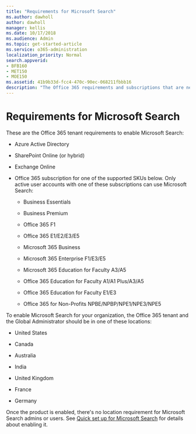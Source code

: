 ```yaml
---
title: "Requirements for Microsoft Search"
ms.author: dawholl
author: dawholl
manager: kellis
ms.date: 10/17/2018
ms.audience: Admin
ms.topic: get-started-article
ms.service: o365-administration
localization_priority: Normal
search.appverid:
- BFB160
- MET150
- MOE150
ms.assetid: 41b9b33d-fcc4-470c-90ec-068211fbbb16
description: "The Office 365 requirements and subscriptions that are needed to enable Microsoft Search"
---
```


# Requirements for Microsoft Search

These are the Office 365 tenant requirements to enable Microsoft Search: 
  
- Azure Active Directory
    
- SharePoint Online (or hybrid)
    
- Exchange Online
    
- Office 365 subscription for one of the supported SKUs below. Only active user accounts with one of these subscriptions can use Microsoft Search:
    
  - Business Essentials
    
  - Business Premium
    
  - Office 365 F1
    
  - Office 365 E1/E2/E3/E5
    
  - Microsoft 365 Business
    
  - Microsoft 365 Enterprise F1/E3/E5
    
  - Microsoft 365 Education for Faculty A3/A5
    
  - Office 365 Education for Faculty A1/A1 Plus/A3/A5
    
  - Office 365 Education for Faculty E1/E3
    
  - Office 365 for Non-Profits NPBE/NPBP/NPE1/NPE3/NPE5
    
To enable Microsoft Search for your organization, the Office 365 tenant and the Global Administrator should be in one of these locations:
  
- United States
    
- Canada
    
- Australia
    
- India
    
- United Kingdom
    
- France
    
- Germany
    
Once the product is enabled, there's no location requirement for Microsoft Search admins or users. See [Quick set up for Microsoft Search](quick-set-up.md) for details about enabling it. 

  

